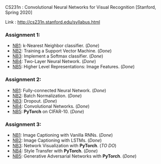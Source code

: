 CS231n : Convolutional Neural Networks for Visual Recognition [Stanford, Spring 2020]

Link : http://cs231n.stanford.edu/syllabus.html

### Assignment 1:
- [NB1](https://github.com/nicolas-hbt/CS231n/blob/master/assignment1/knn.ipynb): k-Nearest Neighbor classifier. (_Done_)
- [NB2](https://github.com/nicolas-hbt/CS231n/blob/master/assignment1/svm.ipynb): Training a Support Vector Machine. (_Done_)
- [NB3](https://github.com/nicolas-hbt/CS231n/blob/master/assignment1/softmax.ipynb): Implement a Softmax classifier. (_Done_)
- [NB4](https://github.com/nicolas-hbt/CS231n/blob/master/assignment1/two_layer_net.ipynb): Two-Layer Neural Network. (_Done_)
- [NB5](https://github.com/nicolas-hbt/CS231n/blob/master/assignment1/features.ipynb): Higher Level Representations: Image Features. (_Done_)

### Assignment 2:
- [NB1](https://github.com/nicolas-hbt/CS231n/blob/master/assignment2/FullyConnectedNets.ipynb): Fully-connected Neural Network. (_Done_)
- [NB2](https://github.com/nicolas-hbt/CS231n/blob/master/assignment2/BatchNormalization.ipynb): Batch Normalization. (_Done_)
- [NB3](https://github.com/nicolas-hbt/CS231n/blob/master/assignment2/Dropout.ipynb): Dropout. (_Done_)
- [NB4](https://github.com/nicolas-hbt/CS231n/blob/master/assignment2/ConvolutionalNetworks.ipynb): Convolutional Networks. (_Done_)
- [NB5](https://github.com/nicolas-hbt/CS231n/blob/master/assignment2/PyTorch.ipynb): **PyTorch** on CIFAR-10. (_Done_)

### Assignment 3:
- [NB1](https://github.com/nicolas-hbt/CS231n/blob/master/assignment3/RNN_Captioning.ipynb): Image Captioning with Vanilla RNNs. (_Done_)
- [NB2](https://github.com/nicolas-hbt/CS231n/blob/master/assignment3/LSTM_Captioning.ipynb): Image Captioning with LSTMs. (_Done_)
- [NB3](https://github.com/nicolas-hbt/CS231n/blob/master/assignment3/NetworkVisualization-PyTorch.ipynb): Network Visualization with **PyTorch**. (_TO DO_)
- [NB4](https://github.com/nicolas-hbt/CS231n/blob/master/assignment3/StyleTransfer-PyTorch.ipynb): Style Transfer with **PyTorch**. (_Done_)
- [NB5](https://github.com/nicolas-hbt/CS231n/blob/master/assignment3/Generative_Adversarial_Networks_PyTorch.ipynb): Generative Adversarial Networks with **PyTorch**. (_Done_)
